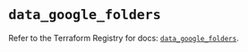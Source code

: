 # `data_google_folders`

Refer to the Terraform Registry for docs: [`data_google_folders`](https://registry.terraform.io/providers/hashicorp/google/5.13.0/docs/data-sources/folders).
